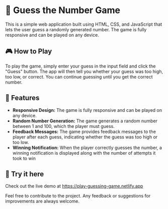 # 🤔 Guess the Number Game
This is a simple web application built using HTML, CSS, and JavaScript that lets the user guess a randomly generated number. The game is fully responsive and can be played on any device.

## 🎮 How to Play
To play the game, simply enter your guess in the input field and click the "Guess" button. The app will then tell you whether your guess was too high, too low, or correct. You can continue guessing until you get the correct number.

## 🌟 Features
- **Responsive Design:** The game is fully responsive and can be played on any device.
- **Random Number Generation:** The game generates a random number between 1 and 100, which the player must guess.
- **Feedback Messages:** The game provides feedback messages to the player after each guess, indicating whether the guess was too high or too low.
- **Winning Notification:** When the player correctly guesses the number, a winning notification is displayed along with the number of attempts it took to win

## 🚀 Try it here
Check out the live demo at https://play-guessing-game.netlify.app

Feel free to contribute to the project. Any feedback or suggestions for improvements are always welcome.

